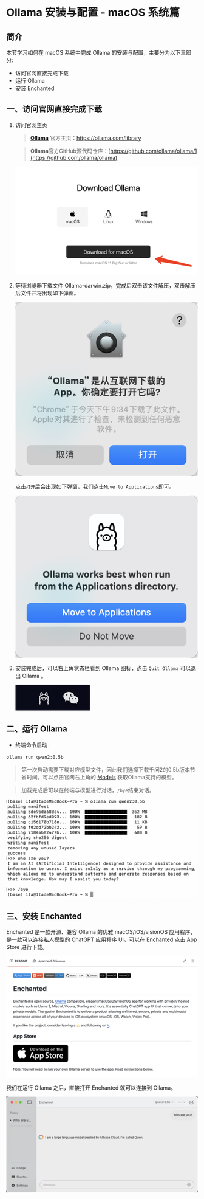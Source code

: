 # Ollama 安装与配置 - macOS 系统篇

## 简介

本节学习如何在 macOS 系统中完成 Ollama 的安装与配置，主要分为以下三部分:

* 访问官网直接完成下载
* 运行 Ollama
* 安装 Enchanted

## 一、访问官网直接完成下载

1. 访问官网主页

   > [**Ollama**](https://ollama.com/download) 官方主页：https://ollama.com/library

   > **Ollama**官方GitHub源代码仓库：[https://github.com/ollama/ollama/](https://github.com/ollama/ollama)
   >

   ![](../images/C2-1-1.png)

2. 等待浏览器下载文件 Ollama-darwin.zip，完成后双击该文件解压，双击解压后文件并将出现如下弹窗。

   ![](../images/C2-1-2.png)

   点击`打开`后会出现如下弹窗，我们点击`Move to Applications`即可。

   ![](../images/C2-1-3.png)
3. 安装完成后，可以右上角状态栏看到 Ollama 图标，点击 `Quit Ollama` 可以退出 Ollama 。

   ![](../images/C2-1-4.jpg)

## 二、运行 Ollama

- 终端命令启动

```bash
ollama run qwen2:0.5b
```
> 第一次启动需要下载对应模型文件，因此我们选择下载千问2的0.5b版本节省时间。可以点击官网右上角的 [Models](https://ollama.com/library) 获取Ollama支持的模型。

> 加载完成后可以在终端与模型进行对话，`/bye`结束对话。

![](../images/C2-1-5.png)

## 三、安装 Enchanted
Enchanted 是一款开源、兼容 Ollama 的优雅 macOS/iOS/visionOS 应用程序，是一款可以连接私人模型的 ChatGPT 应用程序 UI。可以在 [Enchanted](https://github.com/AugustDev/enchanted) 点击 App Store 进行下载。

![](../images/C2-1-6.png)

我们在运行 Ollama 之后，直接打开 Enchanted 就可以连接到 Ollama。

![](../images/C2-1-7.png)